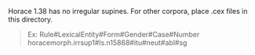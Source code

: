 Horace 1.38 has no irregular supines.
For other corpora, place .cex files in this directory.
> Ex: Rule#LexicalEntity#Form#Gender#Case#Number
horacemorph.irrsup1#ls.n15868#itu#neut#abl#sg
